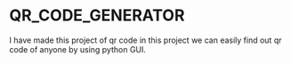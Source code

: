 # QR_CODE_GENERATOR
I have made this project of qr code in this project we can easily find out qr code of anyone by using python GUI.
